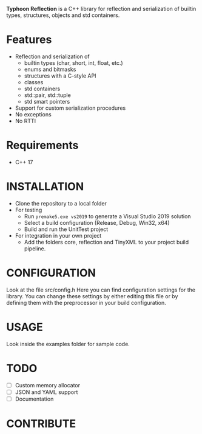 **Typhoon Reflection** is a C++ library for reflection and serialization of builtin types, structures, objects and std containers.

# Features
* Reflection and serialization of
  * builtin types (char, short, int, float, etc.)
  * enums and bitmasks
  * structures with a C-style API
  * classes
  * std containers
  * std::pair, std::tuple
  * std smart pointers
* Support for custom serialization procedures
* No exceptions
* No RTTI

# Requirements
* C++ 17

# INSTALLATION
* Clone the repository to a local folder
* For testing
  * Run ```premake5.exe vs2019``` to generate a Visual Studio 2019 solution
  * Select a build configuration (Release, Debug, Win32, x64)
  * Build and run the UnitTest project
* For integration in your own project
  * Add the folders core, reflection and TinyXML to your project build pipeline.

# CONFIGURATION
Look at the file src/config.h Here you can find configuration settings for the library. You can change these settings by either editing this file or by defining them with the preprocessor in your build configuration.

# USAGE
Look inside the examples folder for sample code.

# TODO
- [ ] Custom memory allocator
- [ ] JSON and YAML support
- [ ] Documentation

# CONTRIBUTE
